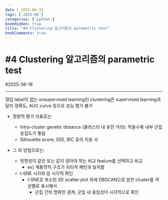 ```yaml
---
date : 2025-06-18
tags: ['2025-06']
categories: ['python']
bookHidden: true
title: "#4 Clustering 알고리즘의 parametric test"
bookComments: true
---
```


# #4 Clustering 알고리즘의 parametric test

#2025-06-18

---



정답 label이 없는 unsupervised learning인 clustering은 supervised learning과 달리 정확도, AUC curve 등으로 성능 평가 불가
- 정량적 평가 지표로는:
  - Intra-cluster genetic distance (클러스터 내 유전 거리): 작을수록 내부 군집 응집도가 좋음
  - Silhouette score, SSE, BIC 등의 지표 사

- 그 외 방법으로는:
  - 방향성이 같은 또는 같지 않아야 하는 비교 feature를 선택하고 비교
    - ex) 계통학적 구조가 지리적 패턴과 일치함
  - t‑SNE 시각화 등 시각적 확인
    - t‑SNE로 축소된 2D scatter plot 위에 DBSCAN으로 얻은 cluster를 색상별로 표시해서
      - 군집 간의 명확한 경계, 군집 내 응집성이 시각적으로 확인
